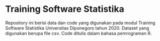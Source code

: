 # Training Software Statistika
Repository ini berisi data dan code yang digunakan pada modul Training Software Statistika Universitas Diponegoro tahun 2020. Dataset yang digunakan berupa file csv. Code ditulis dalam bahasa pemrograman R. 
